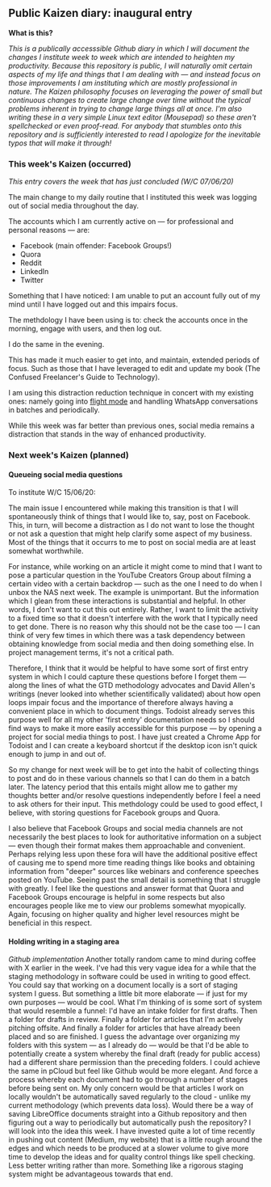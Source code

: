 ## Public Kaizen diary: inaugural entry

**What is this?**

*This is a publically accesssible Github diary in which I will document the changes I institute week to week which are intended to heighten my productivity. Because this repository is public, I will naturally omit certain aspects of my life and things that I am dealing with — and instead focus on those improvements I am instituting which are mostly professional in nature. The Kaizen philosophy focuses on leveraging the power of small but continuous changes to create large change over time without the typical problems inherent in trying to change large things all at once. I'm also writing these in a very simple Linux text editor (Mousepad) so these aren't spellchecked or even proof-read. For anybody that stumbles onto this repository and is sufficiently interested to read I apologize for the inevitable typos that will make it through!*

### This week's Kaizen (occurred)

*This entry covers the week that has just concluded (W/C 07/06/20)*

The main change to my daily routine that I instituted this week was logging out of social media throughout the day.

The accounts which I am currently active on — for professional and personal reasons — are:

- Facebook (main offender: Facebook Groups!)
- Quora
- Reddit
- LinkedIn
- Twitter

Something that I have noticed: I am unable to put an account fully out of my mind until I have logged out and this impairs focus.

The methdology I have been using is to: check the accounts once in the morning, engage with users, and then log out.

I do the same in the evening.

This has made it much easier to get into, and maintain, extended periods of focus. Such as those that I have leveraged to edit and update my book (The Confused Freelancer's Guide to Technology).

I am using this distraction reduction technique in concert with my existing ones: namely going into [flight mode](https://www.danielrosehill.co.il/myblog/why-flight-mode-has-been-my-best-productivity-enhancing-intervention-to-date/) and handling WhatsApp conversations in batches and periodically. 

While this week was far better than previous ones, social media remains a distraction that stands in the way of enhanced productivity. 


### Next week's Kaizen (planned)

#### Queueing social media questions

To institute W/C 15/06/20:

The main issue I encountered while making this transition is that I will spontaneously think of things that I would like to, say, post on Facebook. This, in turn, will become a distraction as I do not want to lose the thought or not ask a question that might help clarify some aspect of my business. Most of the things that it occurrs to me to post on social media are at least somewhat worthwhile.

For instance, while working on an article it might come to mind that I want to pose a particular question in the YouTube Creators Group about filming a certain video with a certain backdrop — such as the one I need to do when I unbox the NAS next week. The example is unimportant. But the information which I glean from these interactions is substantial and helpful. In other words, I don't want to cut this out entirely. Rather, I want to limit the activity to a fixed time so that it doesn't interfere with the work that I typically need to get done. There is no reason why this should not be the case too — I can think of very few times in which there was a task dependency between obtaining knowledge from social media and then doing something else. In project management terms, it's not a critical path.

Therefore, I think that it would be helpful to have some sort of first entry system in which I could capture these questions before I forget them — along the lines of what the GTD methodology advocates and David Allen's writings (never looked into whether scientifically validated) about how open loops impair focus and the importance of therefore always having a convenient place in which to document things. Todoist already serves this purpose well for all my other 'first entry' documentation needs so I should find ways to make it more easily accessible for this purpose — by opening a project for social media things to post. I have just created a Chrome App for Todoist and I can create a keyboard shortcut if the desktop icon isn't quick enough to jump in and out of.

So my change for next week will be to get into the habit of collecting things to post and do in these various channels so that I can do them in a batch later. The latency period that this entails might allow me to gather my thoughts better and/or resolve questions independently before I feel a need to ask others for their input. This methdology could be used to good effect, I believe, with storing questions for Facebook groups and Quora.

I also believe that Facebook Groups and social media channels are not necessarily the best places to look for authoritative information on a subject — even though their format makes them approachable and convenient. Perhaps relying less upon these fora will have the additional positive effect of causing me to spend more time reading things like books and obtaining information from "deeper" sources like webinars and conference speeches posted on YouTube. Seeing past the small detail is something that I struggle with greatly. I feel like the questions and answer format that Quora and Facebook Groups encourage is helpful in some respects but also encourages people like me to view our problems somewhat myopically. Again, focusing on higher quality and higher level resources might be beneficial in this respect. 


#### Holding writing in a staging area


*Github implementation*
Another totally random came to mind during coffee with X earlier in the week. I've had this very vague idea for a while that the staging methodology in software could be used in writing to good effect. You could say that working on a document locally is a sort of staging system I guess. But something a little bit more elaborate — if just for my own purposes — would be cool. What I'm thinking of is some sort of system that would resemble a funnel: I'd have an intake folder for first drafts. Then a folder for drafts in review. Finally a folder for articles that I'm actively pitching offsite. And finally a folder for articles that have already been placed and so are finished. I guess the advantage over organizing my folders with this system — as I already do — would be that I'd be able to potentially create a system whereby the final draft (ready for public access) had a different share permission than the preceding folders. I could achieve the same in pCloud but feel like Github would be more elegant. And force a process whereby each document had to go through a number of stages before being sent on. My only concern would be that articles I work on locally wouldn't be automatically saved regularly to the cloud - unlike my current methodology (which prevents data loss). Would there be a way of saving LibreOffice documents straight into a Github repository and then figuring out a way to periodically but automatically push the repository? I will look into the idea this week. I have invested quite a lot of time recently in pushing out content (Medium, my website) that is a little rough around the edges and which needs to be produced at a slower volume to give more time to develop the ideas and for quality control things like spell checking. Less better writing rather than more. Something like a rigorous staging system might be advantageous towards that end. 






